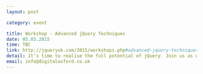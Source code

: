 ```yaml
---
layout: post

category: event

title: Workshop - Advanced jQuery Techniques
date: 05.03.2015
time: TBC
link: http://jqueryuk.com/2015/workshops.php#advanced-jquery-techniques
detail: It’s time to realise the full potential of jQuery. Join us as we delve into advanced topics surrounding front-end web development and learn how to adopt an application architecture that is maintainable and scalable, while still keeping things simple. 
email: info@digitaloxford.co.uk
---
```


